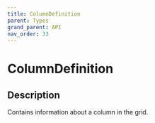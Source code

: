 ```yaml
---
title: ColumnDefinition
parent: Types
grand_parent: API
nav_order: 33
---
```


# ColumnDefinition

## Description

Contains information about a column in the grid.

